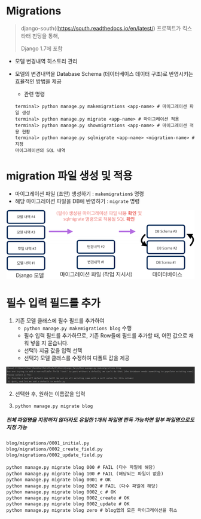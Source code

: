 # Migrations

> django-south((https://south.readthedocs.io/en/latest/) 프로젝트가 킥스타터 펀딩을 통해, 
>
> Django 1.7에 포함

- 모델 변경내역 히스토리 관리

- 모델의 변경내역을 Database Schema (데이터베이스 데이터 구조)로 반영시키는 효율적인 방법을 제공

  - 관련 명령

  ```
  terminal> python manage.py makemigrations <app-name> # 마이그레이션 파일 생성
  terminal> python manage.py migrate <app-name> # 마이그레이션 적용
  terminal> python manage.py showmigrations <app-name> # 마이그레이션 적용 현황
  terminal> python manage.py sqlmigrate <app-name> <migration-name> # 지정
  마이그레이션의 SQL 내역
  ```



# migration 파일 생성 및 적용

- 마이그레이션 파일 (초안) 생성하기 : `makemigration`s 명령
- 해당 마이그레이션 파일을 DB에 반영하기 : `migrate` 명령

![캡처](Django_Migrations.assets/캡처.PNG)



# 필수 입력 필드를 추가

1. 기존 모델 클래스에 필수 필드를 추가하여
   - `python manage.py makemigrations blog` 수행
   - 필수 입력 필드를 추가하므로, 기존 Row들에 필드를 추가할 때, 어떤 값으로 채워 넣을 지 묻습니다.
   - 선택1) 지금 값을 입력 선택
   - 선택2) 모델 클래스를 수정하여 디폴트 값을 제공

![캡처](Django_Migrations.assets/캡처-1610436445660.PNG)

2. 선택한 후, 원하는 이름값을 입력

3. `python manage.py migrate blog`



##### 전체 파일명을 지정하지 않더라도 유일한 1개의 파일명 판독 가능하면 일부 파일명으로도 지정 가능

```
blog/migrations/0001_initial.py
blog/migrations/0002_create_field.py
blog/migrations/0002_update_field.py

python manage.py migrate blog 000 # FAIL (다수 파일에 해당)
python manage.py migrate blog 100 # FAIL (해당되는 파일이 없음)
python manage.py migrate blog 0001 # OK
python manage.py migrate blog 0002 # FAIL (다수 파일에 해당)
python manage.py migrate blog 0002_c # OK
python manage.py migrate blog 0002_create # OK
python manage.py migrate blog 0002_update # OK
python manage.py migrate blog zero # blog앱의 모든 마이그레이션을 취소
```

